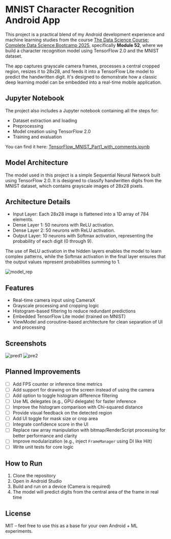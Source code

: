 # MNIST Character Recognition Android App

This project is a practical blend of my Android development experience and machine learning studies from the course [The Data Science Course: Complete Data Science Bootcamp 2025](https://www.udemy.com/course/the-data-science-course-complete-data-science-bootcamp), specifically **Module 52**, where we build a character recognition model using TensorFlow 2.0 and the MNIST dataset.

The app captures grayscale camera frames, processes a central cropped region, resizes it to 28x28, and feeds it into a TensorFlow Lite model to predict the handwritten digit. It's designed to demonstrate how a classic deep learning model can be embedded into a real-time mobile application.

## Jupyter Notebook

The project also includes a Jupyter notebook containing all the steps for:

- Dataset extraction and loading
- Preprocessing
- Model creation using TensorFlow 2.0
- Training and evaluation

You can find it here: [TensorFlow_MNIST_Part1_with_comments.ipynb](jupyter/TensorFlow_MNIST_Part1_with_comments.ipynb)

## Model Architecture

The model used in this project is a simple Sequential Neural Network built using TensorFlow 2.0. It is designed to classify handwritten digits from the MNIST dataset, which contains grayscale images of 28x28 pixels.

## Architecture Details

* Input Layer: Each 28x28 image is flattened into a 1D array of 784 elements.
* Dense Layer 1: 50 neurons with ReLU activation.
* Dense Layer 2: 50 neurons with ReLU activation.
* Output Layer: 10 neurons with Softmax activation, representing the probability of each digit (0 through 9).

The use of ReLU activation in the hidden layers enables the model to learn complex patterns, while the Softmax activation in the final layer ensures that the output values represent probabilities summing to 1.

![model_rep](screenshots/model-rep.png)

## Features

- Real-time camera input using CameraX
- Grayscale processing and cropping logic
- Histogram-based filtering to reduce redundant predictions
- Embedded TensorFlow Lite model (trained on MNIST)
- ViewModel and coroutine-based architecture for clean separation of UI and processing

## Screenshots

<!-- Replace with actual screenshots -->
![pred1](screenshots/Screenshot_20250518-213916.png) ![pre2](screenshots/Screenshot_20250518-213957.png)

## Planned Improvements

- [ ] Add FPS counter or inference time metrics
- [ ] Add support for drawing on the screen instead of using the camera
- [ ] Add option to toggle histogram difference filtering
- [ ] Use ML delegates (e.g., GPU delegate) for faster inference
- [ ] Improve the histogram comparison with Chi-squared distance
- [ ] Provide visual feedback on the detected region
- [ ] Add UI toggle for mask size or crop area
- [ ] Integrate confidence score in the UI
- [ ] Replace raw array manipulation with bitmap/RenderScript processing for better performance and clarity
- [ ] Improve modularization (e.g., inject `FrameManager` using DI like Hilt)
- [ ] Write unit tests for core logic

## How to Run

1. Clone the repository
2. Open in Android Studio
3. Build and run on a device (Camera is required)
4. The model will predict digits from the central area of the frame in real time

## License

MIT – feel free to use this as a base for your own Android + ML experiments.
